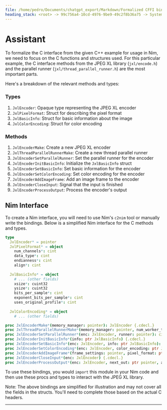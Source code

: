 ```yaml
---
file: /home/pedro/Documents/chatgpt_export/Markdown/Formalized CFFI bindings for JPEG XL C interface.md
heading_stack: <root> -> 99c756a4-10cd-4976-9be9-49c2f8b36a75 -> System -> 4fd70df5-846e-4e1d-a059-858ee14a15b4 -> System -> aaa2a67b-8d69-4ed1-a62a-fe469ca0e47f -> User -> 747d4e11-f5f7-4f62-b0ce-0a8fe24a625d -> Assistant -> Functions Used -> Structs Used -> Enumerations Used -> Formalized C Interface Header -> aaa295b3-519d-4426-a155-930182c04486 -> User -> e19a2371-2ff3-4793-b0ae-fb24291980aa -> Assistant -> aaa23787-e4e8-4950-9306-5fb7dd46adc3 -> User -> 6289d948-f88a-4532-90ba-c86b726bf931 -> Assistant -> aaa20920-759c-4997-95f8-4022127ea9c7 -> User -> 1079c222-270e-41ef-adf4-786cdf6c136d -> Assistant -> Steps to Create CFFI Bindings -> aaa25de2-eec1-401f-a1ff-afa6e896fa38 -> User -> c238d312-ae45-439c-82f8-924ca70f3892 -> Assistant -> aaa2028c-f04e-4f77-8672-4b6bbaff358d -> User -> 4a8436ec-88d2-4bea-9789-fea3a15738c3 -> Assistant -> Step 1: Generate a CFFI-Compatible Header -> Step 2: Generate and Compile the CFFI Module -> Step 3: Write Python Code to Interact with the CFFI Module -> aaa2d3d4-dab9-49ba-9d2d-c451a0863003 -> User -> 9d2d9369-2b4c-423e-95ab-ee8db4ad2fb6 -> Assistant
---
```

# Assistant

To formalize the C interface from the given C++ example for usage in Nim, we need to focus on the C functions and structures used. For this particular example, the C interface methods from the JPEG XL library (`jxl/encode.h`) and the parallel runner (`jxl/thread_parallel_runner.h`) are the most important parts.

Here's a breakdown of the relevant methods and types:

### Types

1. `JxlEncoder`: Opaque type representing the JPEG XL encoder
2. `JxlPixelFormat`: Struct for describing the pixel format
3. `JxlBasicInfo`: Struct for basic information about the image
4. `JxlColorEncoding`: Struct for color encoding

### Methods

1. `JxlEncoderMake`: Create a new JPEG XL encoder
2. `JxlThreadParallelRunnerMake`: Create a new thread parallel runner
3. `JxlEncoderSetParallelRunner`: Set the parallel runner for the encoder
4. `JxlEncoderInitBasicInfo`: Initialize the `JxlBasicInfo` struct
5. `JxlEncoderSetBasicInfo`: Set basic information for the encoder
6. `JxlEncoderSetColorEncoding`: Set color encoding for the encoder
7. `JxlEncoderAddImageFrame`: Add an image frame to the encoder
8. `JxlEncoderCloseInput`: Signal that the input is finished
9. `JxlEncoderProcessOutput`: Process the encoder's output

## Nim Interface

To create a Nim interface, you will need to use Nim's `c2nim` tool or manually write the bindings. Below is a simplified Nim interface for the C methods and types.

```nim
type
  JxlEncoder* = pointer
  JxlPixelFormat* = object
    num_channels*: cint
    data_type*: cint
    endianness*: cint
    align*: cint
  
  JxlBasicInfo* = object
    # ... (other fields)
    xsize*: cuint32
    ysize*: cuint32
    bits_per_sample*: cint
    exponent_bits_per_sample*: cint
    uses_original_profile*: cint
  
  JxlColorEncoding* = object
    # ... (other fields)

proc JxlEncoderMake*(memory_manager: pointer): JxlEncoder {.cdecl.}
proc JxlThreadParallelRunnerMake*(memory_manager: pointer, num_worker_threads: csize): pointer {.cdecl.}
proc JxlEncoderSetParallelRunner*(enc: JxlEncoder, runner: pointer): cint {.cdecl.}
proc JxlEncoderInitBasicInfo*(info: ptr JxlBasicInfo) {.cdecl.}
proc JxlEncoderSetBasicInfo*(enc: JxlEncoder, info: ptr JxlBasicInfo): cint {.cdecl.}
proc JxlEncoderSetColorEncoding*(enc: JxlEncoder, color_encoding: ptr JxlColorEncoding): cint {.cdecl.}
proc JxlEncoderAddImageFrame*(frame_settings: pointer, pixel_format: ptr JxlPixelFormat, buffer: pointer, buffer_size: csize): cint {.cdecl.}
proc JxlEncoderCloseInput*(enc: JxlEncoder) {.cdecl.}
proc JxlEncoderProcessOutput*(enc: JxlEncoder, next_out: ptr pointer, avail_out: ptr csize): cint {.cdecl.}
```

To use these bindings, you would `import` this module in your Nim code and then use these procs and types to interact with the JPEG XL library.

Note: The above bindings are simplified for illustration and may not cover all the fields in the structs. You'll need to complete those based on the actual C headers.

---
